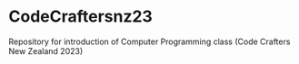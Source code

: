 # CodeCraftersnz23
Repository for introduction of Computer Programming class (Code Crafters New Zealand 2023)
